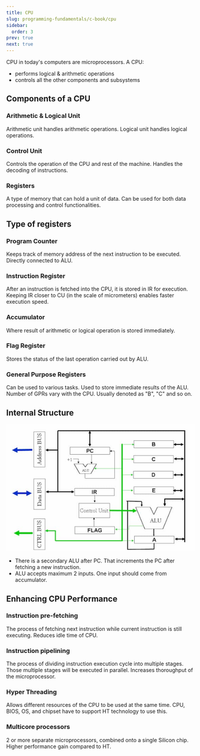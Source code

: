 ```yaml
---
title: CPU
slug: programming-fundamentals/c-book/cpu
sidebar:
  order: 3
prev: true
next: true
---
```


CPU in today's computers are microprocessors. A CPU:

- performs logical & arithmetic operations
- controls all the other components and subsystems

## Components of a CPU

### Arithmetic & Logical Unit

Arithmetic unit handles arithmetic operations. Logical unit handles logical
operations.

### Control Unit

Controls the operation of the CPU and rest of the machine. Handles the decoding
of instructions.

### Registers

A type of memory that can hold a unit of data. Can be used for both data
processing and control functionalities.

## Type of registers

### Program Counter

Keeps track of memory address of the next instruction to be executed. Directly
connected to ALU.

### Instruction Register

After an instruction is fetched into the CPU, it is stored in IR for execution.
Keeping IR closer to CU (in the scale of micrometers) enables faster execution
speed.

### Accumulator

Where result of arithmetic or logical operation is stored immediately.

### Flag Register

Stores the status of the last operation carried out by ALU.

### General Purpose Registers

Can be used to various tasks. Used to store immediate results of the ALU. Number
of GPRs vary with the CPU. Usually denoted as "B", "C" and so on.

## Internal Structure

![CPU Internal Structure](./images/internal-structure-of-cpu.jpg)

- There is a secondary ALU after PC. That increments the PC after fetching a new
  instruction.
- ALU accepts maximum 2 inputs. One input should come from accumulator.

## Enhancing CPU Performance

### Instruction pre-fetching

The process of fetching next instruction while current instruction is still
executing. Reduces idle time of CPU.

### Instruction pipelining

The process of dividing instruction execution cycle into multiple stages. Those
multiple stages will be executed in parallel. Increases thoroughput of the
microprocessor.

### Hyper Threading

Allows different resources of the CPU to be used at the same time. CPU, BIOS,
OS, and chipset have to support HT technology to use this.

### Multicore processors

2 or more separate microprocessors, combined onto a single Silicon chip. Higher
performance gain compared to HT.
